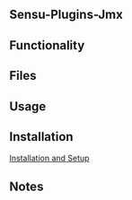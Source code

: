 ## Sensu-Plugins-Jmx

## Functionality

## Files

## Usage

## Installation

[Installation and Setup](http://sensu-plugins.io/docs/installation_instructions.html)

## Notes

